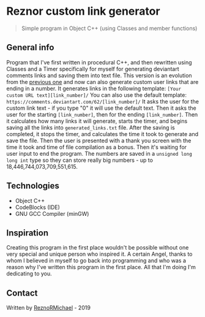 # Reznor custom link generator
> Simple program in Object C++ (using Classes and member functions)

## General info
Program that I've first written in procedural C++, and then rewritten using Classes and a Timer specifically for myself for generating deviantart comments links and saving them into text file. This version is an evolution from the [previous one](https://github.com/ReznoRMichael/reznor-deviantart-comments-link-generator-object) and now can also generate custom user links that are ending in a number.
It generates links in the following template:
`[Your custom URL text][link_number]/`
You can also use the default template:
`https://comments.deviantart.com/62/[link_number]/`
It asks the user for the custom link text - if you type "0" it will use the default text. Then it asks the user for the starting `[link_number]`, then for the ending `[link_number]`. Then it calculates how many links it will generate, starts the timer, and begins saving all the links into `generated_links.txt` file. After the saving is completed, it stops the timer, and calculates the time it took to generate and save the file. Then the user is presented with a thank you screen with the time it took and time of file compilation as a bonus. Then it's waiting for user input to end the program.
The numbers are saved in a `unsigned long long int` type so they can store really big numbers - up to 18,446,744,073,709,551,615.

## Technologies
* Object C++
* CodeBlocks (IDE)
* GNU GCC Compiler (minGW)

## Inspiration
Creating this program in the first place wouldn't be possible without one very special and unique person who inspired it. A certain Angel, thanks to whom I believed in myself to go back into programming and who was a reason why I've written this program in the first place. All that I'm doing I'm dedicating to you.

## Contact
Written by [ReznoRMichael](https://github.com/ReznoRMichael) - 2019